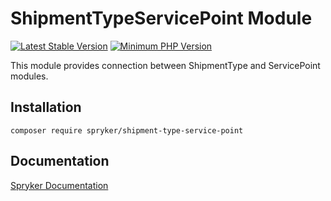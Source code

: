 # ShipmentTypeServicePoint Module
[![Latest Stable Version](https://poser.pugx.org/spryker/shipment-type-service-point/v/stable.svg)](https://packagist.org/packages/spryker/shipment-type-service-point)
[![Minimum PHP Version](https://img.shields.io/badge/php-%3E%3D%208.0-8892BF.svg)](https://php.net/)

This module provides connection between ShipmentType and ServicePoint modules.

## Installation

```
composer require spryker/shipment-type-service-point
```

## Documentation

[Spryker Documentation](https://docs.spryker.com)
